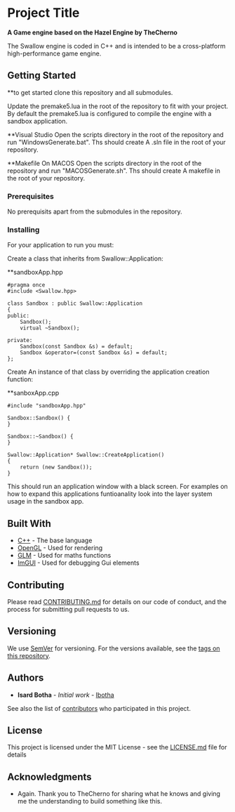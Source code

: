 # Project Title

**A Game engine based on the Hazel Engine by TheCherno**

The Swallow engine is coded in C++ and is intended to be a cross-platform high-performance game engine.



## Getting Started

**to get started clone this repository and all submodules.

Update the premake5.lua in the root of the repository to fit with your project. By default the premake5.lua is configured to compile the engine with a sandbox application.

**Visual Studio
Open the scripts directory in the root of the repository and run "WindowsGenerate.bat". Ths should create A .sln file in the root of your repository.

**Makefile On MACOS
Open the scripts directory in the root of the repository and run "MACOSGenerate.sh". Ths should create A makefile in the root of your repository.

### Prerequisites

No prerequisits apart from the submodules in the repository.

### Installing

For your application to run you must:

Create a class that inherits from Swallow::Application:

**sandboxApp.hpp
```
#pragma once
#include <Swallow.hpp>

class Sandbox : public Swallow::Application
{
public:
	Sandbox();
	virtual ~Sandbox();

private:
	Sandbox(const Sandbox &s) = default;
	Sandbox &operator=(const Sandbox &s) = default;
};

```

Create An instance of that class by overriding the application creation function:

**sanboxApp.cpp
```
#include "sandboxApp.hpp"

Sandbox::Sandbox() {
}

Sandbox::~Sandbox() {
}

Swallow::Application* Swallow::CreateApplication()
{
	return (new Sandbox());
}
```

This should run an application window with a black screen. For examples on how to expand this applications funtioanality look into the layer system usage in the sandbox app.

## Built With

* [C++](https://devdocs.io/cpp/) - The base language
* [OpenGL](https://www.opengl.org/documentation/) - Used for rendering
* [GLM](https://glm.g-truc.net/0.9.8/index.html) - Used for maths functions
* [ImGUI](https://rometools.github.io/rome/) - Used for debugging Gui elements

## Contributing

Please read [CONTRIBUTING.md](https://gist.github.com/PurpleBooth/b24679402957c63ec426) for details on our code of conduct, and the process for submitting pull requests to us.

## Versioning

We use [SemVer](http://semver.org/) for versioning. For the versions available, see the [tags on this repository](https://github.com/your/project/tags). 

## Authors

* **Isard Botha** - *Initial work* - [Ibotha](https://github.com/ibotha)

See also the list of [contributors](https://github.com/ibotha/SwallowEngine/contributors) who participated in this project.

## License

This project is licensed under the MIT License - see the [LICENSE.md](LICENSE.md) file for details

## Acknowledgments

* Again. Thank you to TheCherno for sharing what he knows and giving me the understanding to build something like this.
